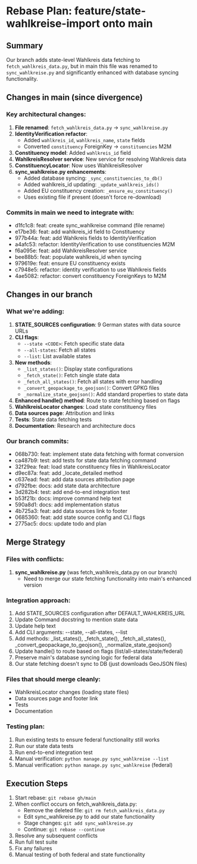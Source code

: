 # Rebase Plan: feature/state-wahlkreise-import onto main

## Summary
Our branch adds state-level Wahlkreis data fetching to `fetch_wahlkreis_data.py`, but in main this file was renamed to `sync_wahlkreise.py` and significantly enhanced with database syncing functionality.

## Changes in main (since divergence)

### Key architectural changes:
1. **File renamed**: `fetch_wahlkreis_data.py` → `sync_wahlkreise.py`
2. **IdentityVerification refactor**:
   - Added `wahlkreis_id`, `wahlkreis_name`, `state` fields
   - Converted `constituency` ForeignKey → `constituencies` M2M
3. **Constituency model**: Added `wahlkreis_id` field
4. **WahlkreisResolver service**: New service for resolving Wahlkreis data
5. **ConstituencyLocator**: Now uses WahlkreisResolver
6. **sync_wahlkreise.py enhancements**:
   - Added database syncing: `_sync_constituencies_to_db()`
   - Added wahlkreis_id updating: `_update_wahlkreis_ids()`
   - Added EU constituency creation: `_ensure_eu_constituency()`
   - Uses existing file if present (doesn't force re-download)

### Commits in main we need to integrate with:
- d1fc1c8: feat: create sync_wahlkreise command (file rename)
- e17be36: feat: add wahlkreis_id field to Constituency
- 977b44a: feat: add Wahlkreis fields to IdentityVerification
- a4afc53: refactor: IdentityVerification to use constituencies M2M
- f6a095e: feat: add WahlkreisResolver service
- bee88b5: feat: populate wahlkreis_id when syncing
- 979619e: feat: ensure EU constituency exists
- c7948e5: refactor: identity verification to use Wahlkreis fields
- 4ae5082: refactor: convert constituency ForeignKeys to M2M

## Changes in our branch

### What we're adding:
1. **STATE_SOURCES configuration**: 9 German states with data source URLs
2. **CLI flags**:
   - `--state <CODE>`: Fetch specific state data
   - `--all-states`: Fetch all states
   - `--list`: List available states
3. **New methods**:
   - `_list_states()`: Display state configurations
   - `_fetch_state()`: Fetch single state data
   - `_fetch_all_states()`: Fetch all states with error handling
   - `_convert_geopackage_to_geojson()`: Convert GPKG files
   - `_normalize_state_geojson()`: Add standard properties to state data
4. **Enhanced handle() method**: Route to state fetching based on flags
5. **WahlkreisLocator changes**: Load state constituency files
6. **Data sources page**: Attribution and links
7. **Tests**: State data fetching tests
8. **Documentation**: Research and architecture docs

### Our branch commits:
- 068b730: feat: implement state data fetching with format conversion
- ca487b9: test: add tests for state data fetching command
- 32f29ea: feat: load state constituency files in WahlkreisLocator
- d9ec87a: feat: add _locate_detailed method
- c637ead: feat: add data sources attribution page
- d792fbe: docs: add state data architecture
- 3d282b4: test: add end-to-end integration test
- b53f21b: docs: improve command help text
- 590a8d1: docs: add implementation status
- 4b725a3: feat: add data sources link to footer
- 0685360: feat: add state source config and CLI flags
- 2775ac5: docs: update todo and plan

## Merge Strategy

### Files with conflicts:
1. **sync_wahlkreise.py** (was fetch_wahlkreis_data.py on our branch)
   - Need to merge our state fetching functionality into main's enhanced version

### Integration approach:
1. Add STATE_SOURCES configuration after DEFAULT_WAHLKREIS_URL
2. Update Command docstring to mention state data
3. Update help text
4. Add CLI arguments: --state, --all-states, --list
5. Add methods: _list_states(), _fetch_state(), _fetch_all_states(), _convert_geopackage_to_geojson(), _normalize_state_geojson()
6. Update handle() to route based on flags (list/all-states/state/federal)
7. Preserve main's database syncing logic for federal data
8. Our state fetching doesn't sync to DB (just downloads GeoJSON files)

### Files that should merge cleanly:
- WahlkreisLocator changes (loading state files)
- Data sources page and footer link
- Tests
- Documentation

### Testing plan:
1. Run existing tests to ensure federal functionality still works
2. Run our state data tests
3. Run end-to-end integration test
4. Manual verification: `python manage.py sync_wahlkreise --list`
5. Manual verification: `python manage.py sync_wahlkreise` (federal)

## Execution Steps

1. Start rebase: `git rebase gh/main`
2. When conflict occurs on fetch_wahlkreis_data.py:
   - Remove the deleted file: `git rm fetch_wahlkreis_data.py`
   - Edit sync_wahlkreise.py to add our state functionality
   - Stage changes: `git add sync_wahlkreise.py`
   - Continue: `git rebase --continue`
3. Resolve any subsequent conflicts
4. Run full test suite
5. Fix any failures
6. Manual testing of both federal and state functionality

